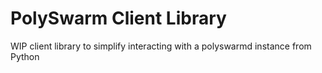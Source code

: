 # PolySwarm Client Library

WIP client library to simplify interacting with a polyswarmd instance from Python

